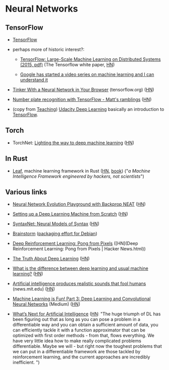 # Neural Networks

## TensorFlow

* [TensorFlow](http://tensorflow.org)

* perhaps more of historic interest?:

   * [TensorFlow: Large-Scale Machine Learning on Distributed Systems (2015, pdf)](http://download.tensorflow.org/paper/whitepaper2015.pdf) (The Tensorflow white paper, [HN](https://news.ycombinator.com/item?id=11510199))

   * [Google has started a video series on machine learning and I can understand it](https://news.ycombinator.com/item?id=11509921)

* [Tinker With a Neural Network in Your Browser](http://playground.tensorflow.org/) (tensorflow.org) ([HN](https://news.ycombinator.com/item?id=11483934))

* [Number plate recognition with TensorFlow - Matt's ramblings](https://matthewearl.github.io/2016/05/06/cnn-anpr/) ([HN](https://news.ycombinator.com/item?id=11655359))

* (copy from [Teaching](Teaching.md)) [Udacity Deep Learning](https://www.udacity.com/course/deep-learning--ud730) basically an introduction to [TensorFlow](https://www.tensorflow.org/). 

## Torch

* TorchNet: [Lighting the way to deep machine learning](https://code.facebook.com/posts/580706092103929) ([HN](https://news.ycombinator.com/item?id=11962768))


## In Rust

* [Leaf](https://github.com/autumnai/leaf), machine learning framework in Rust ([HN](https://news.ycombinator.com/item?id=11562805), [book](http://autumnai.com/leaf/book/leaf.html)) ("*a Machine Intelligence Framework engineered by hackers, not scientists*")

## Various links

* [Neural Network Evolution Playground with Backprop NEAT](http://blog.otoro.net/2016/05/07/backprop-neat/) ([HN](https://news.ycombinator.com/item?id=11696005))

* [Setting up a Deep Learning Machine from Scratch](https://github.com/saiprashanths/dl-setup) ([HN](https://news.ycombinator.com/item?id=11697571))

* [SyntaxNet: Neural Models of Syntax](https://github.com/tensorflow/models/tree/master/syntaxnet) ([HN](https://news.ycombinator.com/item?id=11707714))

* [Brainstorm](https://github.com/IDSIA/brainstorm) ([packaging effort for Debian](http://www.danielstender.com/blog/work-for-debian-1605.html))

* [Deep Reinforcement Learning: Pong from Pixels](http://karpathy.github.io/2016/05/31/rl/) ([HN](Deep Reinforcement Learning: Pong from Pixels | Hacker News.html))

* [The Truth About Deep Learning](http://blog.claymcleod.io/2016/06/01/The-truth-about-Deep-Learning/) ([HN](https://news.ycombinator.com/item?id=11819525))

* [What is the difference between deep learning and usual machine learning?](https://github.com/rasbt/python-machine-learning-book/blob/master/faq/difference-deep-and-normal-learning.md) ([HN](https://news.ycombinator.com/item?id=11840175))

* [Artificial intelligence produces realistic sounds that fool humans](http://news.mit.edu/2016/artificial-intelligence-produces-realistic-sounds-0613) (news.mit.edu) ([HN](https://news.ycombinator.com/item?id=11893868))

* [Machine Learning is Fun! Part 3: Deep Learning and Convolutional Neural Networks](https://medium.com/@ageitgey/machine-learning-is-fun-part-3-deep-learning-and-convolutional-neural-networks-f40359318721#) (Medium) ([HN](https://news.ycombinator.com/item?id=11902344))

* [What’s Next for Artificial Intelligence](http://www.wsj.com/articles/whats-next-for-artificial-intelligence-1465827619?href=) ([HN](https://news.ycombinator.com/item?id=11937214): "The huge triumph of DL has been figuring out that as long as you can pose a problem in a differentiable way and you can obtain a sufficient amount of data, you can efficiently tackle it with a function approximator that can be optimized with first order methods - from that, flows everything.  We have very little idea how to make really complicated problems differentiable. Maybe we will - but right now the toughest problems that we can put in a differentiable framework are those tackled by reinforcement learning, and the current approaches are incredibly inefficient. ")


